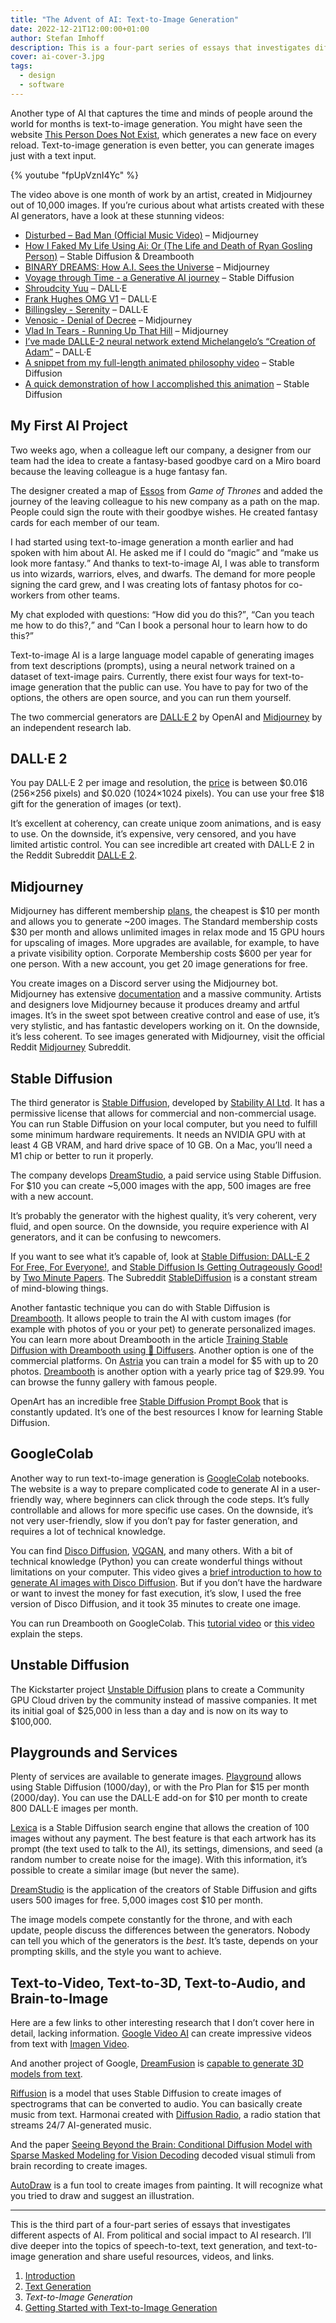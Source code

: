 ```yaml
---
title: "The Advent of AI: Text-to-Image Generation"
date: 2022-12-21T12:00:00+01:00
author: Stefan Imhoff
description: This is a four-part series of essays that investigates different aspects of AI.
cover: ai-cover-3.jpg
tags:
  - design
  - software
---
```


Another type of AI that captures the time and minds of people around the world for months is text-to-image generation. You might have seen the website [This Person Does Not Exist](https://www.thispersondoesnotexist.com/), which generates a new face on every reload. Text-to-image generation is even better, you can generate images just with a text input.

{% youtube "fpUpVznI4Yc" %}

The video above is one month of work by an artist, created in Midjourney out of 10,000 images. If you’re curious about what artists created with these AI generators, have a look at these stunning videos:

- [Disturbed – Bad Man (Official Music Video)](https://www.youtube.com/watch?v=fpUpVznI4Yc) – Midjourney
- [How I Faked My Life Using Ai: Or (The Life and Death of Ryan Gosling Person)](https://www.youtube.com/watch?v=FRClNMC_z-s) – Stable Diffusion & Dreambooth
- [BINARY DREAMS: How A.I. Sees the Universe](https://www.youtube.com/watch?v=ViGcwiW7rfY) – Midjourney
- [Voyage through Time - a Generative AI journey](https://www.youtube.com/watch?v=Bo3VZCjDhGI) – Stable Diffusion
- [Shroudcity Yuu](https://www.youtube.com/watch?v=cOkJv8q4t2I) – DALL·E
- [Frank Hughes OMG V1](https://www.youtube.com/watch?v=98Oxnb3oTZ8) – DALL·E
- [Billingsley - Serenity](https://www.youtube.com/watch?v=gGjzfN02G1Y) – DALL·E
- [Venosic - Denial of Decree](https://www.youtube.com/watch?v=iD1qWTVk5_4) – Midjourney
- [Vlad In Tears - Running Up That Hill](https://www.youtube.com/watch?v=YA_QL0YKrVY) – Midjourney
- [I’ve made DALLE-2 neural network extend Michelangelo’s “Creation of Adam”](https://www.reddit.com/r/interestingasfuck/comments/vpog9b/ive_made_dalle2_neural_network_extend/) – DALL·E
- [A snippet from my full-length animated philosophy video](https://www.reddit.com/r/StableDiffusion/comments/zk0ib8/a_snippet_from_my_full_length_animated_philosophy/) – Stable Diffusion
- [A quick demonstration of how I accomplished this animation](https://www.reddit.com/r/StableDiffusion/comments/zl6bco/a_quick_demonstration_of_how_i_accomplished_this/) – Stable Diffusion

## My First AI Project

Two weeks ago, when a colleague left our company, a designer from our team had the idea to create a fantasy-based goodbye card on a Miro board because the leaving colleague is a huge fantasy fan.

The designer created a map of [Essos](https://awoiaf.westeros.org/index.php/Essos) from <cite>Game of Thrones</cite> and added the journey of the leaving colleague to his new company as a path on the map. People could sign the route with their goodbye wishes. He created fantasy cards for each member of our team.

I had started using text-to-image generation a month earlier and had spoken with him about AI. He asked me if I could do <q>magic</q> and <q>make us look more fantasy.</q> And thanks to text-to-image AI, I was able to transform us into wizards, warriors, elves, and dwarfs. The demand for more people signing the card grew, and I was creating lots of fantasy photos for co-workers from other teams.

My chat exploded with questions: <q>How did you do this?</q>, <q>Can you teach me how to do this?,</q> and <q>Can I book a personal hour to learn how to do this?</q>

Text-to-image AI is a large language model capable of generating images from text descriptions (prompts), using a neural network trained on a dataset of text-image pairs. Currently, there exist four ways for text-to-image generation that the public can use. You have to pay for two of the options, the others are open source, and you can run them yourself.

The two commercial generators are [DALL·E 2](https://openai.com/dall-e-2/) by OpenAI and [Midjourney](https://www.midjourney.com/) by an independent research lab.

## DALL·E 2

You pay DALL·E 2 per image and resolution, the [price](https://openai.com/api/pricing/) is between $0.016 (256×256 pixels) and $0.020 (1024×1024 pixels). You can use your free $18 gift for the generation of images (or text).

It’s excellent at coherency, can create unique zoom animations, and is easy to use. On the downside, it’s expensive, very censored, and you have limited artistic control. You can see incredible art created with DALL·E 2 in the Reddit Subreddit [DALL·E 2](https://www.reddit.com/r/dalle2/).

## Midjourney

Midjourney has different membership [plans](https://midjourney.gitbook.io/docs/billing), the cheapest is $10 per month and allows you to generate ~200 images. The Standard membership costs $30 per month and allows unlimited images in relax mode and 15 GPU hours for upscaling of images. More upgrades are available, for example, to have a private visibility option. Corporate Membership costs $600 per year for one person. With a new account, you get 20 image generations for free.

You create images on a Discord server using the Midjourney bot. Midjourney has extensive [documentation](https://midjourney.gitbook.io/) and a massive community. Artists and designers love Midjourney because it produces dreamy and artful images. It’s in the sweet spot between creative control and ease of use, it’s very stylistic, and has fantastic developers working on it. On the downside, it’s less coherent. To see images generated with Midjourney, visit the official Reddit [Midjourney](https://www.reddit.com/r/midjourney/) Subreddit.

## Stable Diffusion

The third generator is [Stable Diffusion](https://stability.ai/blog/stable-diffusion-public-release), developed by [Stability AI Ltd](https://stability.ai/). It has a permissive license that allows for commercial and non-commercial usage. You can run Stable Diffusion on your local computer, but you need to fulfill some minimum hardware requirements. It needs an NVIDIA GPU with at least 4 GB VRAM, and hard drive space of 10 GB. On a Mac, you’ll need a M1 chip or better to run it properly.

The company develops [DreamStudio](https://beta.dreamstudio.ai/), a paid service using Stable Diffusion. For $10 you can create ~5,000 images with the app, 500 images are free with a new account.

It’s probably the generator with the highest quality, it’s very coherent, very fluid, and open source. On the downside, you require experience with AI generators, and it can be confusing to newcomers.

If you want to see what it’s capable of, look at [Stable Diffusion: DALL-E 2 For Free, For Everyone!](https://www.youtube.com/watch?v=nVhmFski3vg), and [Stable Diffusion Is Getting Outrageously Good!](https://www.youtube.com/watch?v=bT8e1EV5-ic) by [Two Minute Papers](https://www.youtube.com/@TwoMinutePapers). The Subreddit [StableDiffusion](https://www.reddit.com/r/StableDiffusion/) is a constant stream of mind-blowing things.

Another fantastic technique you can do with Stable Diffusion is [Dreambooth](https://dreambooth.github.io/). It allows people to train the AI with custom images (for example with photos of you or your pet) to generate personalized images. You can learn more about Dreambooth in the article [Training Stable Diffusion with Dreambooth using 🧨 Diffusers](https://huggingface.co/blog/dreambooth). Another option is one of the commercial platforms. On [Astria](https://www.strmr.com/) you can train a model for $5 with up to 20 photos. [Dreambooth](https://dream.ai/booth) is another option with a yearly price tag of $29.99. You can browse the funny gallery with famous people.

OpenArt has an incredible free [Stable Diffusion Prompt Book](https://openart.ai/promptbook) that is constantly updated. It’s one of the best resources I know for learning Stable Diffusion.

## GoogleColab

Another way to run text-to-image generation is [GoogleColab](https://colab.research.google.com/) notebooks. The website is a way to prepare complicated code to generate AI in a user-friendly way, where beginners can click through the code steps. It’s fully controllable and allows for more specific use cases. On the downside, it’s not very user-friendly, slow if you don’t pay for faster generation, and requires a lot of technical knowledge.

You can find [Disco Diffusion](https://github.com/alembics/disco-diffusion), [VQGAN](https://github.com/nerdyrodent/VQGAN-CLIP), and many others. With a bit of technical knowledge (Python) you can create wonderful things without limitations on your computer. This video gives a [brief introduction to how to generate AI images with Disco Diffusion](https://www.youtube.com/watch?v=wIw59kAU6u8). But if you don’t have the hardware or want to invest the money for fast execution, it’s slow, I used the free version of Disco Diffusion, and it took 35 minutes to create one image.

You can run Dreambooth on GoogleColab. This [tutorial video](https://www.youtube.com/watch?v=-JtBUoPcjeM) or [this video](https://www.youtube.com/watch?v=Z-hyKADmHmE) explain the steps.

## Unstable Diffusion

The Kickstarter project [Unstable Diffusion](https://www.kickstarter.com/projects/unstablediffusion/unstable-diffusion-unrestricted-ai-art-powered-by-the-crowd) plans to create a Community GPU Cloud driven by the community instead of massive companies. It met its initial goal of $25,000 in less than a day and is now on its way to $100,000.

## Playgrounds and Services

Plenty of services are available to generate images. [Playground](https://playgroundai.com/) allows using Stable Diffusion (1000/day), or with the Pro Plan for $15 per month (2000/day). You can use the DALL·E add-on for $10 per month to create 800 DALL·E images per month.

[Lexica](https://lexica.art/) is a Stable Diffusion search engine that allows the creation of 100 images without any payment. The best feature is that each artwork has its prompt (the text used to talk to the AI), its settings, dimensions, and seed (a random number to create noise for the image). With this information, it’s possible to create a similar image (but never the same).

[DreamStudio](https://beta.dreamstudio.ai/) is the application of the creators of Stable Diffusion and gifts users 500 images for free. 5,000 images cost $10 per month.

The image models compete constantly for the throne, and with each update, people discuss the differences between the generators. Nobody can tell you which of the generators is the _best_. It’s taste, depends on your prompting skills, and the style you want to achieve.

## Text-to-Video, Text-to-3D, Text-to-Audio, and Brain-to-Image

Here are a few links to other interesting research that I don’t cover here in detail, lacking information. [Google Video AI](https://www.youtube.com/watch?v=YxmAQiiHOkA) can create impressive videos from text with [Imagen Video](https://imagen.research.google/video/).

And another project of Google, [DreamFusion](https://dreamfusion3d.github.io/) is [capable to generate 3D models from text](https://www.youtube.com/watch?v=L3G0dx1Q0R8).

[Riffusion](https://www.riffusion.com/) is a model that uses Stable Diffusion to create images of spectrograms that can be converted to audio. You can basically create music from text. Harmonai created with [Diffusion Radio](https://www.youtube.com/watch?v=uGRLOMf2hSc), a radio station that streams 24/7 AI-generated music.

And the paper [Seeing Beyond the Brain: Conditional Diffusion Model with Sparse Masked Modeling for Vision Decoding](https://mind-vis.github.io/) decoded visual stimuli from brain recording to create images.

[AutoDraw](https://www.autodraw.com/) is a fun tool to create images from painting. It will recognize what you tried to draw and suggest an illustration.

---

This is the third part of a four-part series of essays that investigates different aspects of AI. From political and social impact to AI research. I’ll dive deeper into the topics of speech-to-text, text generation, and text-to-image generation and share useful resources, videos, and links.

1. [Introduction](/artificial-intelligence-1-introduction/)
2. [Text Generation](/artificial-intelligence-2-text-generation/)
3. _Text-to-Image Generation_
4. [Getting Started with Text-to-Image Generation](/artificial-intelligence-4-getting-started/)
